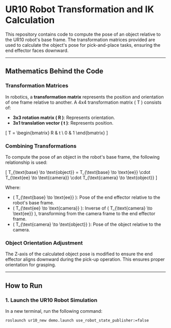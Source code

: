 # UR10 Robot Transformation and IK Calculation

This repository contains code to compute the pose of an object relative to the UR10 robot's base frame. The transformation matrices provided are used to calculate the object's pose for pick-and-place tasks, ensuring the end effector faces downward.

---

## **Mathematics Behind the Code**

### **Transformation Matrices**
In robotics, a **transformation matrix** represents the position and orientation of one frame relative to another. A 4x4 transformation matrix \( T \) consists of:
- **3x3 rotation matrix \( R \)**: Represents orientation.
- **3x1 translation vector \( t \)**: Represents position.

\[
T = 
\begin{bmatrix}
R & t \\
0 & 1
\end{bmatrix}
\]

### **Combining Transformations**
To compute the pose of an object in the robot's base frame, the following relationship is used:

\[
T_{\text{base} \to \text{object}} = T_{\text{base} \to \text{ee}} \cdot T_{\text{ee} \to \text{camera}} \cdot T_{\text{camera} \to \text{object}}
\]

Where:
- \( T_{\text{base} \to \text{ee}} \): Pose of the end effector relative to the robot's base frame.
- \( T_{\text{ee} \to \text{camera}} \): Inverse of \( T_{\text{camera} \to \text{ee}} \), transforming from the camera frame to the end effector frame.
- \( T_{\text{camera} \to \text{object}} \): Pose of the object relative to the camera.

### **Object Orientation Adjustment**
The Z-axis of the calculated object pose is modified to ensure the end effector aligns downward during the pick-up operation. This ensures proper orientation for grasping.

---

## **How to Run**

### **1. Launch the UR10 Robot Simulation**
In a new terminal, run the following command:
```bash
roslaunch ur10_new demo.launch use_robot_state_publisher:=false
